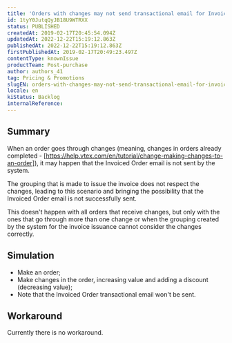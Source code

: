 ```yaml
---
title: 'Orders with changes may not send transactional email for Invoiced Order'
id: 1tyY0JutqQyJB18U9WTRXX
status: PUBLISHED
createdAt: 2019-02-17T20:45:54.094Z
updatedAt: 2022-12-22T15:19:12.863Z
publishedAt: 2022-12-22T15:19:12.863Z
firstPublishedAt: 2019-02-17T20:49:23.497Z
contentType: knownIssue
productTeam: Post-purchase
author: authors_41
tag: Pricing & Promotions
slugEN: orders-with-changes-may-not-send-transactional-email-for-invoiced-order
locale: en
kiStatus: Backlog
internalReference: 
---
```


## Summary

When an order goes through changes (meaning, changes in orders already completed - [https://help.vtex.com/en/tutorial/change-making-changes-to-an-order]), it may happen that the Invoiced Order email is not sent by the system.

The grouping that is made to issue the invoice does not respect the changes, leading to this scenario and bringing the possibility that the Invoiced Order email is not successfully sent.

This doesn't happen with all orders that receive changes, but only with the ones that go through more than one change or when the grouping created by the system for the invoice issuance cannot consider the changes correctly.

## Simulation

- Make an order;
- Make changes in the order, increasing value and adding a discount (decreasing value);
- Note that the Invoiced Order transactional email won't be sent.

## Workaround

Currently there is no workaround.

